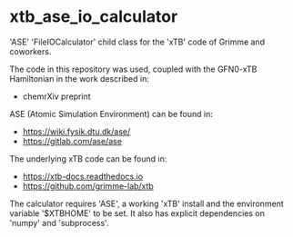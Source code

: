 # xtb_ase_io_calculator
'ASE' 'FileIOCalculator' child class for the 'xTB' code of Grimme and coworkers. 

The code in this repository was used, coupled with the GFN0-xTB Hamiltonian in the work described in: 
- chemrXiv preprint 

ASE (Atomic Simulation Environment) can be found in:
- https://wiki.fysik.dtu.dk/ase/
- https://gitlab.com/ase/ase

The underlying xTB code can be found in:
- https://xtb-docs.readthedocs.io
- https://github.com/grimme-lab/xtb

The calculator requires 'ASE', a working 'xTB' install and the environment variable '$XTBHOME' to be set.
It also has explicit dependencies on 'numpy' and 'subprocess'.
